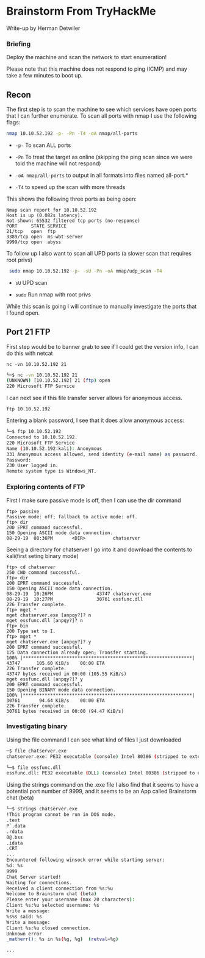 # Brainstorm From TryHackMe

Write-up by Herman Detwiler

### Briefing

Deploy the machine and scan the network to start enumeration!

Please note that this machine does not respond to ping (ICMP) and may take a few minutes to boot up.


## Recon


The first step is to scan the machine to see which services have open ports that I can further enumerate. To scan all ports with nmap I use the following flags:


```bash
nmap 10.10.52.192 -p- -Pn -T4 -oA nmap/all-ports
```

- `-p-` To scan ALL ports

- `-Pn` To treat the target as online (skipping the ping scan since we were told the machine will not respond)

- `-oA nmap/all-ports` to output in all formats into files named all-port.*

- `-T4` to speed up the scan with more threads

This shows the following three ports as being open:

```
Nmap scan report for 10.10.52.192
Host is up (0.082s latency).
Not shown: 65532 filtered tcp ports (no-response)
PORT     STATE SERVICE
21/tcp   open  ftp
3389/tcp open  ms-wbt-server
9999/tcp open  abyss
```

To follow up I also want to scan all UPD ports (a slower scan that requires root privs)

```bash
 sudo nmap 10.10.52.192 -p- -sU -Pn -oA nmap/udp_scan -T4
```

- `sU` UPD scan

- `sudo` Run nmap with root privs

While this scan is going I will continue to manually investigate the ports that I found open.

## Port 21 FTP

First step would be to banner grab to see if I could get the version info, I can do this with netcat

`nc -vn 10.10.52.192 21`

```bash
└─$ nc -vn 10.10.52.192 21
(UNKNOWN) [10.10.52.192] 21 (ftp) open
220 Microsoft FTP Service
```

I can next see if this file transfer server allows for anonymous access.

`ftp 10.10.52.192`

Entering a blank password, I see that it does allow anonymous access:

```bash
└─$ ftp 10.10.52.192   
Connected to 10.10.52.192.
220 Microsoft FTP Service
Name (10.10.52.192:kali): Anonymous
331 Anonymous access allowed, send identity (e-mail name) as password.
Password: 
230 User logged in.
Remote system type is Windows_NT.
```

### Exploring contents of FTP

First I make sure passive mode is off, then I can use the dir command 

```
ftp> passive
Passive mode: off; fallback to active mode: off.
ftp> dir
200 EPRT command successful.
150 Opening ASCII mode data connection.
08-29-19  08:36PM       <DIR>          chatserver
```

Seeing a directory for chatserver I go into it and download the contents to kali(first seting binary mode)

```
ftp> cd chatserver
250 CWD command successful.
ftp> dir
200 EPRT command successful.
150 Opening ASCII mode data connection.
08-29-19  10:26PM                43747 chatserver.exe
08-29-19  10:27PM                30761 essfunc.dll
226 Transfer complete.
ftp> mget *
mget chatserver.exe [anpqy?]? n
mget essfunc.dll [anpqy?]? n
ftp> bin
200 Type set to I.
ftp> mget *
mget chatserver.exe [anpqy?]? y
200 EPRT command successful.
125 Data connection already open; Transfer starting.
100% |**************************************************************| 43747      105.60 KiB/s    00:00 ETA
226 Transfer complete.
43747 bytes received in 00:00 (105.55 KiB/s)
mget essfunc.dll [anpqy?]? y
200 EPRT command successful.
150 Opening BINARY mode data connection.
100% |**************************************************************| 30761       94.64 KiB/s    00:00 ETA
226 Transfer complete.
30761 bytes received in 00:00 (94.47 KiB/s)
```

### Investigating binary

Using the file command I can see what kind of files I just downloaded

```bash
─$ file chatserver.exe 
chatserver.exe: PE32 executable (console) Intel 80386 (stripped to external PDB), for MS Windows

└─$ file essfunc.dll 
essfunc.dll: PE32 executable (DLL) (console) Intel 80386 (stripped to external PDB), for MS Windows
```

Using the strings command on the .exe file I also find that it seems to have a potential port number of 9999, and it seems to be an App called Brainstorm chat (beta)

```bash
└─$ strings chatserver.exe                                                                                 
!This program cannot be run in DOS mode.                                                                   
.text                                                                                                      
P`.data                                                                                                    
.rdata                                                                                                     
0@.bss                                                                                                     
.idata                                                                                                     
.CRT              
...
Encountered following winsock error while starting server:                                                 
%d: %s                                                                                                     
9999                                                                                                       
Chat Server started!                                                                                       
Waiting for connections.                                                                                   
Received a client connection from %s:%u                                                                    
Welcome to Brainstorm chat (beta)                                                                          
Please enter your username (max 20 characters):                                                            
Client %s:%u selected username: %s                                                                         
Write a message:                                                                                           
%s%s said: %s                                                                                              
Write a message:                                                                                           
Client %s:%u closed connection.                                                                            
Unknown error                                                                                              
_matherr(): %s in %s(%g, %g)  (retval=%g) 

...

```
